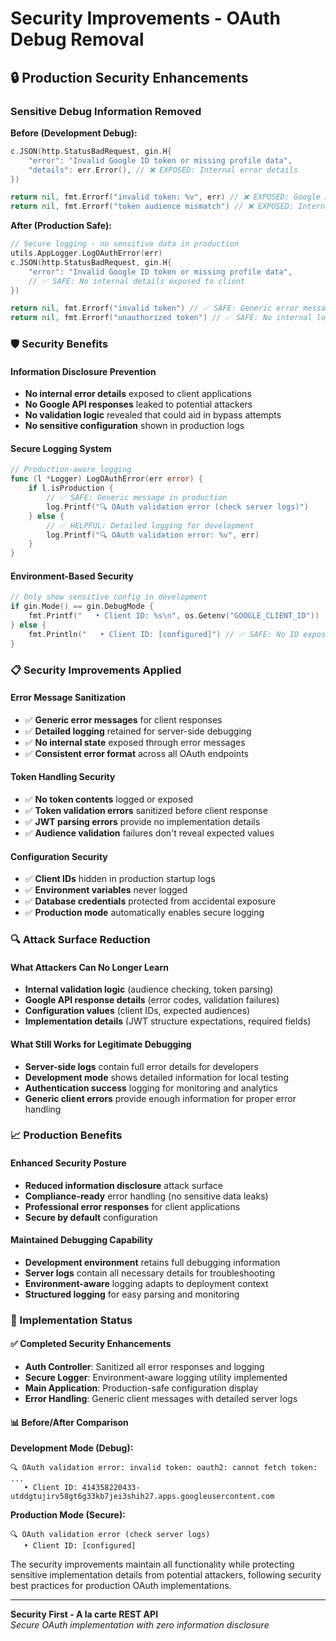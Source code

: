 # Security Improvements - OAuth Debug Removal

## 🔒 Production Security Enhancements

### **Sensitive Debug Information Removed**

**Before (Development Debug):**
```go
c.JSON(http.StatusBadRequest, gin.H{
    "error": "Invalid Google ID token or missing profile data",
    "details": err.Error(), // ❌ EXPOSED: Internal error details
})

return nil, fmt.Errorf("invalid token: %v", err) // ❌ EXPOSED: Google API error details
return nil, fmt.Errorf("token audience mismatch") // ❌ EXPOSED: Internal validation logic
```

**After (Production Safe):**
```go
// Secure logging - no sensitive data in production
utils.AppLogger.LogOAuthError(err)
c.JSON(http.StatusBadRequest, gin.H{
    "error": "Invalid Google ID token or missing profile data",
    // ✅ SAFE: No internal details exposed to client
})

return nil, fmt.Errorf("invalid token") // ✅ SAFE: Generic error message
return nil, fmt.Errorf("unauthorized token") // ✅ SAFE: No internal logic exposed
```

### **🛡️ Security Benefits**

#### **Information Disclosure Prevention**
- **No internal error details** exposed to client applications
- **No Google API responses** leaked to potential attackers
- **No validation logic** revealed that could aid in bypass attempts
- **No sensitive configuration** shown in production logs

#### **Secure Logging System**
```go
// Production-aware logging
func (l *Logger) LogOAuthError(err error) {
    if l.isProduction {
        // ✅ SAFE: Generic message in production
        log.Printf("🔍 OAuth validation error (check server logs)")
    } else {
        // ✅ HELPFUL: Detailed logging for development
        log.Printf("🔍 OAuth validation error: %v", err)
    }
}
```

#### **Environment-Based Security**
```go
// Only show sensitive config in development
if gin.Mode() == gin.DebugMode {
    fmt.Printf("   • Client ID: %s\n", os.Getenv("GOOGLE_CLIENT_ID"))
} else {
    fmt.Println("   • Client ID: [configured]") // ✅ SAFE: No ID exposure
}
```

### **📋 Security Improvements Applied**

#### **Error Message Sanitization**
- ✅ **Generic error messages** for client responses
- ✅ **Detailed logging** retained for server-side debugging
- ✅ **No internal state** exposed through error messages
- ✅ **Consistent error format** across all OAuth endpoints

#### **Token Handling Security**
- ✅ **No token contents** logged or exposed
- ✅ **Token validation errors** sanitized before client response
- ✅ **JWT parsing errors** provide no implementation details
- ✅ **Audience validation** failures don't reveal expected values

#### **Configuration Security**
- ✅ **Client IDs** hidden in production startup logs
- ✅ **Environment variables** never logged
- ✅ **Database credentials** protected from accidental exposure
- ✅ **Production mode** automatically enables secure logging

### **🔍 Attack Surface Reduction**

#### **What Attackers Can No Longer Learn**
- **Internal validation logic** (audience checking, token parsing)
- **Google API response details** (error codes, validation failures)
- **Configuration values** (client IDs, expected audiences)
- **Implementation details** (JWT structure expectations, required fields)

#### **What Still Works for Legitimate Debugging**
- **Server-side logs** contain full error details for developers
- **Development mode** shows detailed information for local testing
- **Authentication success** logging for monitoring and analytics
- **Generic client errors** provide enough information for proper error handling

### **📈 Production Benefits**

#### **Enhanced Security Posture**
- **Reduced information disclosure** attack surface
- **Compliance-ready** error handling (no sensitive data leaks)
- **Professional error responses** for client applications
- **Secure by default** configuration

#### **Maintained Debugging Capability**
- **Development environment** retains full debugging information
- **Server logs** contain all necessary details for troubleshooting
- **Environment-aware** logging adapts to deployment context
- **Structured logging** for easy parsing and monitoring

### **🚀 Implementation Status**

#### **✅ Completed Security Enhancements**
- **Auth Controller**: Sanitized all error responses and logging
- **Secure Logger**: Environment-aware logging utility implemented
- **Main Application**: Production-safe configuration display
- **Error Handling**: Generic client messages with detailed server logs

#### **📊 Before/After Comparison**

**Development Mode (Debug):**
```
🔍 OAuth validation error: invalid token: oauth2: cannot fetch token: ...
   • Client ID: 414358220433-utddgtujirv58gt6g33kb7jei3shih27.apps.googleusercontent.com
```

**Production Mode (Secure):**
```
🔍 OAuth validation error (check server logs)
   • Client ID: [configured]
```

The security improvements maintain all functionality while protecting sensitive implementation details from potential attackers, following security best practices for production OAuth implementations.

---

**Security First - A la carte REST API**  
*Secure OAuth implementation with zero information disclosure*
